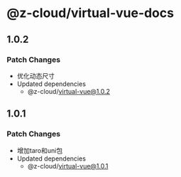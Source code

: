 # @z-cloud/virtual-vue-docs

## 1.0.2

### Patch Changes

- 优化动态尺寸
- Updated dependencies
  - @z-cloud/virtual-vue@1.0.2

## 1.0.1

### Patch Changes

- 增加taro和uni包
- Updated dependencies
  - @z-cloud/virtual-vue@1.0.1
